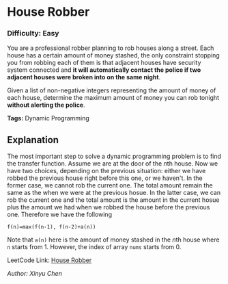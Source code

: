 # House Robber
### Difficulty: Easy

You are a professional robber planning to rob houses along a street. Each house has a certain amount of money stashed, the only constraint stopping you from robbing each of them is that adjacent houses have security system connected and **it will automatically contact the police if two adjacent houses were broken into on the same night**.

Given a list of non-negative integers representing the amount of money of each house, determine the maximum amount of money you can rob tonight **without alerting the police**.

**Tags:** Dynamic Programming

## Explanation

The most important step to solve a dynamic programming problem is to find the transfer function. Assume we are at the door of the *n*th house. Now we have two choices, depending on the previous situation: either we have robbed the previous house right before this one, or we haven't. In the former case, we cannot rob the current one. The total amount remain the same as the when we were at the previous hosue. In the latter case, we can rob the current one and the total amount is the amount in the current hosue plus the amount we had when we robbed the house before the previous one. Therefore we have the following

`f(n)=max(f(n-1), f(n-2)+a(n))`

Note that `a(n)` here is the amount of money stashed in the *n*th house where `n` starts from 1. However, the index of array `nums` starts from 0. 

LeetCode Link: [House Robber ](https://leetcode.com/problems/house-robber/)

*Author: Xinyu Chen*
